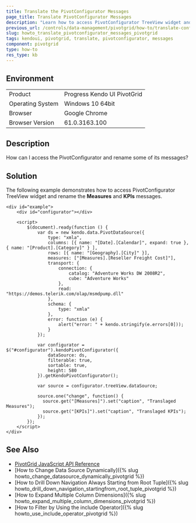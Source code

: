 ```yaml
---
title: Translate the PivotConfigurator Messages
page_title: Translate PivotConfigurator Messages
description: "Learn how to access PivotConfigurator TreeView widget and rename the Measures and KPIs messages in a Kendo UI PivotGrid widget."
previous_url: /controls/data-management/pivotgrid/how-to/translate-configurator-items, /controls/data-management/pivotgrid/how-to/localization/translate-configurator-items
slug: howto_translate_pivotconfigurator_messages_pivotgrid
tags: kendoui, pivotgrid, translate, pivotconfigurator, messages
component: pivotgrid
type: how-to
res_type: kb
---
```


## Environment

<table>
 <tr>
  <td>Product</td>
  <td>Progress Kendo UI PivotGrid</td>
 </tr>
 <tr>
  <td>Operating System</td>
  <td>Windows 10 64bit</td>
 </tr>
 <tr>
  <td>Browser</td>
  <td>Google Chrome</td>
 </tr>
 <tr>
  <td>Browser Version</td>
  <td>61.0.3163.100</td>
 </tr>
</table>


## Description

How can I access the PivotConfigurator and rename some of its messages?  

## Solution

The following example demonstrates how to access PivotConfigurator TreeView widget and rename the **Measures** and **KPIs** messages.

```dojo
<div id="example">
    <div id="configurator"></div>

    <script>
        $(document).ready(function () {
            var ds = new kendo.data.PivotDataSource({
                type: "xmla",
                columns: [{ name: "[Date].[Calendar]", expand: true }, { name: "[Product].[Category]" } ],
                rows: [{ name: "[Geography].[City]" }],
                measures: ["[Measures].[Reseller Freight Cost]"],
                transport: {
                    connection: {
                        catalog: "Adventure Works DW 2008R2",
                        cube: "Adventure Works"
                    },
                    read: "https://demos.telerik.com/olap/msmdpump.dll"
                },
                schema: {
                    type: "xmla"
                },
                error: function (e) {
                    alert("error: " + kendo.stringify(e.errors[0]));
                }
            });

            var configurator = $("#configurator").kendoPivotConfigurator({
                dataSource: ds,
                filterable: true,
                sortable: true,
                height: 580
            }).getKendoPivotConfigurator();

            var source = configurator.treeView.dataSource;

            source.one("change", function() {
              source.get("[Measures]").set("caption", "Translaged Measures");
              source.get("[KPIs]").set("caption", "Translaged KPIs");
            });
        });
    </script>
</div>
```

## See Also

* [PivotGrid JavaScript API Reference](/api/javascript/ui/pivotgrid)
* [How to Change Data Source Dynamically]({% slug howto_change_datasource_dynamically_pivotgrid %})
* [How to Drill Down Navigation Always Starting from Root Tuple]({% slug howto_drill_down_navigation_startingfrom_root_tuple_pivotgrid %})
* [How to Expand Multiple Column Dimensions]({% slug howto_expand_multiple_column_dimensions_pivotgrid %})
* [How to Filter by Using the include Operator]({% slug howto_use_include_operator_pivotgrid %})

